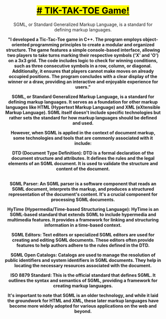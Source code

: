 <center><h1><u><b><mark># TIK-TAK-TOE Game!</mark></b></u></h1>
SGML, or Standard Generalized Markup Language, is a standard for defining markup languages.

<center><p><b>
"I developed a Tic-Tac-Toe game in C++. The program employs object-oriented programming principles to create a modular and organized structure. The game features a simple console-based interface, allowing two players to take turns marking their respective symbols ('X' and 'O') on a 3x3 grid. The code includes logic to check for winning conditions, such as three consecutive symbols in a row, column, or diagonal. Additionally, it ensures that players cannot make moves on already occupied positions. The program concludes with a clear display of the winner or a draw, providing an interactive and enjoyable experience for users."
<br/>
  
SGML, or Standard Generalized Markup Language, is a standard for defining markup languages. It serves as a foundation for other markup languages like HTML (Hypertext Markup Language) and XML (eXtensible Markup Language). SGML itself doesn't include specific technologies but rather sets the standard for how markup languages should be defined and used.
<br>

However, when SGML is applied in the context of document markup, some technologies and tools that are commonly associated with it include:


DTD (Document Type Definition): DTD is a formal declaration of the document structure and attributes. It defines the rules and the legal elements of an SGML document. It is used to validate the structure and content of the document.

<br>
SGML Parser: An SGML parser is a software component that reads an SGML document, interprets the markup, and produces a structured representation of the document's content. It's a crucial component for processing SGML documents.
<br>

HyTime (Hypermedia/Time-based Structuring Language): HyTime is an SGML-based standard that extends SGML to include hypermedia and multimedia features. It provides a framework for linking and structuring information in a time-based context.
<br>

SGML Editors: Text editors or specialized SGML editors are used for creating and editing SGML documents. These editors often provide features to help authors adhere to the rules defined in the DTD.
<br>

SGML Open Catalogs: Catalogs are used to manage the resolution of public identifiers and system identifiers in SGML documents. They help in locating the necessary resources associated with the document.

ISO 8879 Standard: This is the official standard that defines SGML. It outlines the syntax and semantics of SGML, providing a framework for creating markup languages.

It's important to note that SGML is an older technology, and while it laid the groundwork for HTML and XML, these later markup languages have become more widely adopted for various applications on the web and beyond.
</b></p></center>
